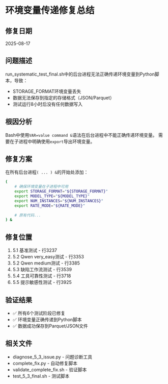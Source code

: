 # 环境变量传递修复总结

## 修复日期
2025-08-17

## 问题描述
run_systematic_test_final.sh中的后台进程无法正确传递环境变量到Python脚本，导致：
- STORAGE_FORMAT环境变量丢失
- 数据无法保存到指定的存储格式（JSON/Parquet）
- 测试运行8小时后没有任何数据写入

## 根因分析
Bash中使用`VAR=value command &`语法在后台进程中不能正确传递环境变量。
需要在子进程中明确使用`export`导出环境变量。

## 修复方案
在所有后台进程`( ... ) &`的开始处添加：
```bash
(
    # 确保环境变量在子进程中可用
    export STORAGE_FORMAT="${STORAGE_FORMAT}"
    export MODEL_TYPE="${MODEL_TYPE}"
    export NUM_INSTANCES="${NUM_INSTANCES}"
    export RATE_MODE="${RATE_MODE}"
    
    # 原有代码...
) &
```

## 修复位置
1. 5.1 基准测试 - 行3237
2. 5.2 Qwen very_easy测试 - 行3353
3. 5.2 Qwen medium测试 - 行3385
4. 5.3 缺陷工作流测试 - 行3539
5. 5.4 工具可靠性测试 - 行3718
6. 5.5 提示敏感性测试 - 行3925

## 验证结果
- ✅ 所有6个测试阶段已修复
- ✅ 环境变量正确传递到Python脚本
- ✅ 数据成功保存到Parquet/JSON文件

## 相关文件
- diagnose_5_3_issue.py - 问题诊断工具
- complete_fix.py - 自动修复脚本
- validate_complete_fix.sh - 验证脚本
- test_5_3_final.sh - 测试脚本
